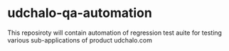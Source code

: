 # udchalo-qa-automation
This reposiroty will contain automation of regression test auite for testing various sub-applications of product udchalo.com
